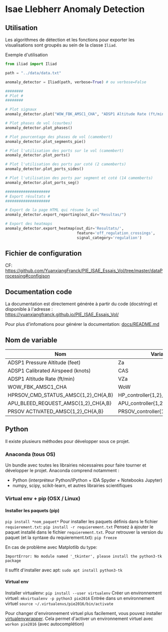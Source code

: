 # Isae LIebherr Anomaly Detection

## Utilisation

Les algorithmes de détection et les fonctions pour exporter les visualisations sont groupés au sein de la classe `Iliad`.

Exemple d'utilisation

```python
from iliad import Iliad

path = "../data/data.txt"

anomaly_detector = Iliad(path, verbose=True) # ou verbose=False

########
# Plot #
########

# Plot signaux
anomaly_detector.plot("WOW_FBK_AMSC1_CHA", "ADSP1 Altitude Rate (ft/min)") # La fonction accepte autant d'argument que de signaux à tracer

# Plot phases de vol (courbes)
anomaly_detector.plot_phases()

# Plot pourcentage des phases de vol (camembert)
anomaly_detector.plot_segments_pie()

# Plot l'utilisation des ports sur le vol (camembert)
anomaly_detector.plot_ports()

# Plot l'utilisation des ports par coté (2 camemberts)
anomaly_detector.plot_ports_sides()

# Plot l'utilisation des ports par segment et coté (14 camemberts)
anomaly_detector.plot_ports_seg()

####################
# Export résultats #
####################

# Export de la page HTML qui résume le vol
anomaly_detector.export_reporting(out_dir="Resultas/")

# Export des heatmaps
anomaly_detector.export_heatmap(out_dir='Resultats/',
                                feature='off_regulation_crossings',
                                signal_category='regulation')
```
## Fichier de  configuration

CF: https://github.com/YuanxiangFranck/PIE_ISAE_Essais_Vol/tree/master/dataProcessing#configjson

## Documentation code

La documentation est directement générée à partir du code (docstring) et disponible à l'adresse : https://yuanxiangfranck.github.io/PIE_ISAE_Essais_Vol/

Pour plus d'infomations pour générer la documentation: [docs/README.md](https://github.com/YuanxiangFranck/PIE_ISAE_Essais_Vol/blob/master/docs/README.md)

## Nom de variable

| Nom                                 | Variable                          | Unité  |
| ----------------------------------- | --------------------------------- | ------ |
| ADSP1 Pressure Altitude (feet)      | Za                                | ft     |
| ADSP1 Calibrated Airspeed (knots)   | CAS                               | kts    |
| ADSP1 Altitude Rate (ft/min)        | VZa                               | ft/min |
| WOW_FBK_AMSC1_CHA                   | WoW                               | bool   |
| HPRSOV_CMD_STATUS_AMSC{1,2}_CH{A,B} | HP_controller{1,2}_ch{A,B}_cmd    | bool   |
| APU_BLEED_REQUEST_AMSC{1,2}_CH{A,B} | APU_controller{1,2}_ch{A,B}_cmd   | bool   |
| PRSOV ACTIVATED_AMSC{1,2}_CH{A,B}   | PRSOV_controller{1,2}_ch{A,B}_cmd | bool   |

## Python

Il existe plusieurs méthodes pour développer sous ce projet.

### Anaconda (tous OS)

Un bundle avec toutes les librairies nécessaires pour faire tourner et développer le projet.
Anaconda comprend notamment :
* Python (interpréteur Python/IPython + IDA Spyder + Notebooks Jupyter)
* numpy, scipy, scikit-learn, et autres librairies scientifiques

### Virtual env + pip (OSX / Linux)

#### Installer les paquets (pip)

`pip install *nom_paquet*`
Pour installer les paquets définis dans le fichier `requierement.txt`: `pip install -r requierement.txt`
Pensez à ajouter le paquet installé dans le fichier `requierement.txt`.
Pour retrouver la version du paquet (et la syntaxe du requierement.txt): `pip freeze`

En cas de problème avec Matplotlib du type:
```
ImportError: No module named '_tkinter', please install the python3-tk package
```

Il suffit d'installer avec apt:  `sudo apt install python3-tk`
#### Virtual env

Installer virtualenv: `pip install --user virtualenv`
Créer un environnement virtuel: `mkvirtualenv -p python3 pie2016`
Entrée dans un environnement virtuel `source ~/.virtualenvs/pie2016/bin/activate`

Pour changer d'environnement virtuel plus facilement, vous pouvez installer [virtualenvwrapper](https://virtualenvwrapper.readthedocs.io/en/latest/). Cela permet d'activer un environnement virtuel avec `workon pie2016` (avec autocomplétion)
